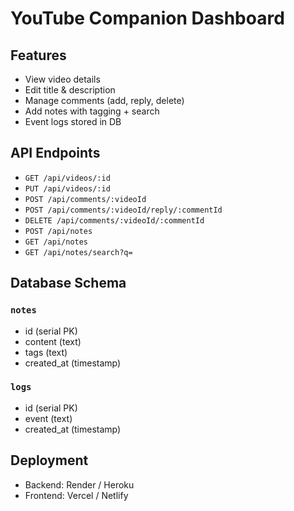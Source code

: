 # YouTube Companion Dashboard

## Features
- View video details
- Edit title & description
- Manage comments (add, reply, delete)
- Add notes with tagging + search
- Event logs stored in DB

## API Endpoints
- `GET /api/videos/:id`
- `PUT /api/videos/:id`
- `POST /api/comments/:videoId`
- `POST /api/comments/:videoId/reply/:commentId`
- `DELETE /api/comments/:videoId/:commentId`
- `POST /api/notes`
- `GET /api/notes`
- `GET /api/notes/search?q=`

## Database Schema
### `notes`
- id (serial PK)
- content (text)
- tags (text)
- created_at (timestamp)

### `logs`
- id (serial PK)
- event (text)
- created_at (timestamp)

## Deployment
- Backend: Render / Heroku
- Frontend: Vercel / Netlify
